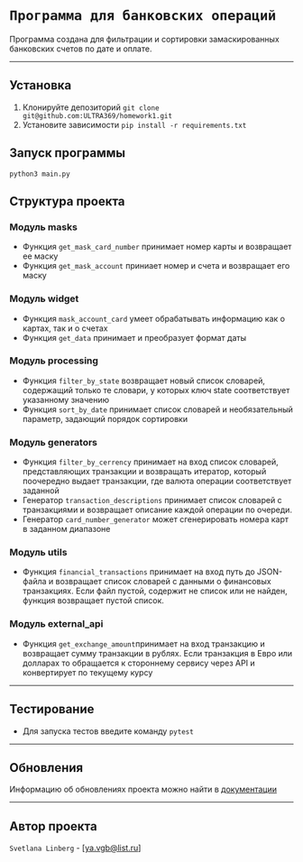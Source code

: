 # `Программа для банковских операций`

Программа создана для фильтрации и сортировки замаскированных банковских счетов по дате и оплате.

___________________________________________________________________________________________

## Установка
1. Клонируйте депозиторий 
  ``` git clone git@github.com:ULTRA369/homework1.git ```
2. Установите зависимости
 ``` pip install -r requirements.txt ```

## Запуск программы
 ``` python3 main.py ```

## Структура проекта

### Модуль masks

- Функция `get_mask_card_number` принимает номер карты и возвращает ее маску
- Функция `get_mask_account` приниает номер и счета и возвращает его маску

### Модуль widget

- Функция `mask_account_card` умеет обрабатывать информацию как о картах, так и о счетах
- Функция `get_data` принимает и преобразует формат даты

### Модуль processing

- Функция `filter_by_state` возвращает новый список словарей, содержащий только те словари, у которых ключ state
  соответствует указанному значению
- Функция `sort_by_date` принимает список словарей и необязательный параметр, задающий порядок сортировки

### Модуль generators

- Функция `filter_by_cerrency` принимает на вход список словарей, представляющих транзакции и возвращать итератор,
  который поочередно выдает транзакции, где валюта операции соответствует заданной
- Генератор `transaction_descriptions` принимает список словарей с транзакциями и возвращает описание каждой операции по
  очереди.
- Генератор `card_number_generator` может сгенерировать номера карт в заданном диапазоне

### Модуль utils

- Функция `financial_transactions` принимает на вход путь до JSON-файла и возвращает список словарей с данными о финансовых транзакциях. Если файл пустой, содержит не список или не найден, функция возвращает пустой список.

### Модуль external_api

- Функция `get_exchange_amount`принимает на вход транзакцию и возвращает сумму транзакции в рублях. Если транзакция в Евро или долларах то обращается к стороннему сервису через API и конвертирует по текущему курсу


_____

## Тестирование

- Для запуска тестов введите команду `pytest`

_____

## Обновления

Информацию об обновлениях проекта можно найти в [документации](update.md)

-----

## Автор проекта

`Svetlana Linberg` - [ya.vgb@list.ru]
